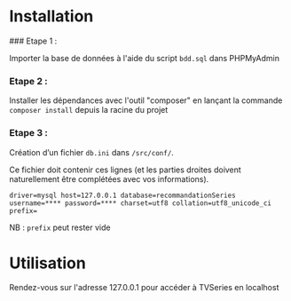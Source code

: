 # Installation

### Etape 1 : 

Importer la base de données à l'aide du script `bdd.sql` dans PHPMyAdmin

### Etape 2 : 

Installer les dépendances avec l'outil "composer" en lançant la commande `composer install` depuis la racine du projet

### Etape 3 : 

Création d’un fichier `db.ini` dans `/src/conf/`.

Ce fichier doit contenir ces lignes (et les parties droites doivent naturellement être complétées avec vos informations).

`driver=mysql
host=127.0.0.1
database=recommandationSeries
username=****
password=****
charset=utf8
collation=utf8_unicode_ci
prefix=`

NB : `prefix` peut rester vide

# Utilisation

Rendez-vous sur l'adresse 127.0.0.1 pour accéder à TVSeries en localhost